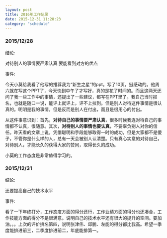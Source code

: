 ```yaml
---
layout: post
title: 2016年工作记录
date: 2015-12-31 11:28:23
category: "schedule"
---
```


### 2015/12/28

结论:

  对待别人的事情要严肃认真
  要能看到对方的优点

事件:

  今天小莫给我看了他写的推荐我为“新生之星”的ppt。写了10页，挺感动的。他周六就在写这个PPT了，今天快到中午了才写好，真的是花了时间的。而且这两天还问了我一些工作中的事情，还提出了一些建议，都写在PPT里了。我自己当时报名，也就是随口一说，能评上就评上，评不上拉到。但是别人对待这件事情是很认真的。明明是我的事情，但是反而是别人在付出，而且是很用心的付出。  

  从这件事意识到：首先，**对待自己的事情要严肃认真**，很多时候我连对待自己的事情都不认真，很随意。其次，**对待别人的事情也要认真**，不要辜负别人对你的信任。昨天看的文章上说，凭借聪明和手段能够取得一时的成功，但是大家都不是傻子，不管你是什么样的人，总有一天会被别人认清楚。只有真心实意的对待自己，对待别人，才能长久的获得大家的赞同，取得长久的成功。
  
  小莫的工作态度是非常值得学习的。

  ### 2015/12/31

  结论:

 还要提高自己的技术水平

 事件:

 看了一下年终打分，工作态度方面的得分还行，工作业绩方面的得分也还凑合，工作技能方面的得分不是很满意。说明自己的技术水平还有很大的提升的空间。要加油。。。上次的评价排名第四，说明张津伟、邱鹏、左能的得分都比我高。希望一季度能排进前三，二季度排进前二，年底能排第一。